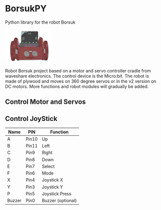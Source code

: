# BorsukPY
Python library for the robot Borsuk

![icon.png](https://github.com/cyryllo/BorsukPY/blob/main/icon.jpg)

Robot Borsuk project based on a motor and servo controller cradle from waveshare electronics. The control device is the Micro:bit. The robot is made of plywood and moves on 360 degree servos or in the v2 version on DC motors. More functions and robot modules will gradually be added.

## Control Motor and Servos


## Control JoyStick

|  Name | PIN  |  Function |
|---|---|---|
| A  | Pin10  |  Up |
| B | Pin11  |  Left | 
| C |  Pin9 |  Right |
| D | Pin8  |  Down |
| E | Pin7  |  Select |
| F |  Pin6 |  Mode |
| X |  Pin4 | Joystick X  |
| Y | Pin3  | Joystick Y |
| P |  Pin5 | Joystick Press  |
| Buzzer |  Pin0 |  Buzzer (optional) |

